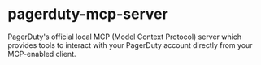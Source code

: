 # pagerduty-mcp-server
PagerDuty's official local MCP (Model Context Protocol) server which provides tools to interact with your PagerDuty account directly from your MCP-enabled client.

